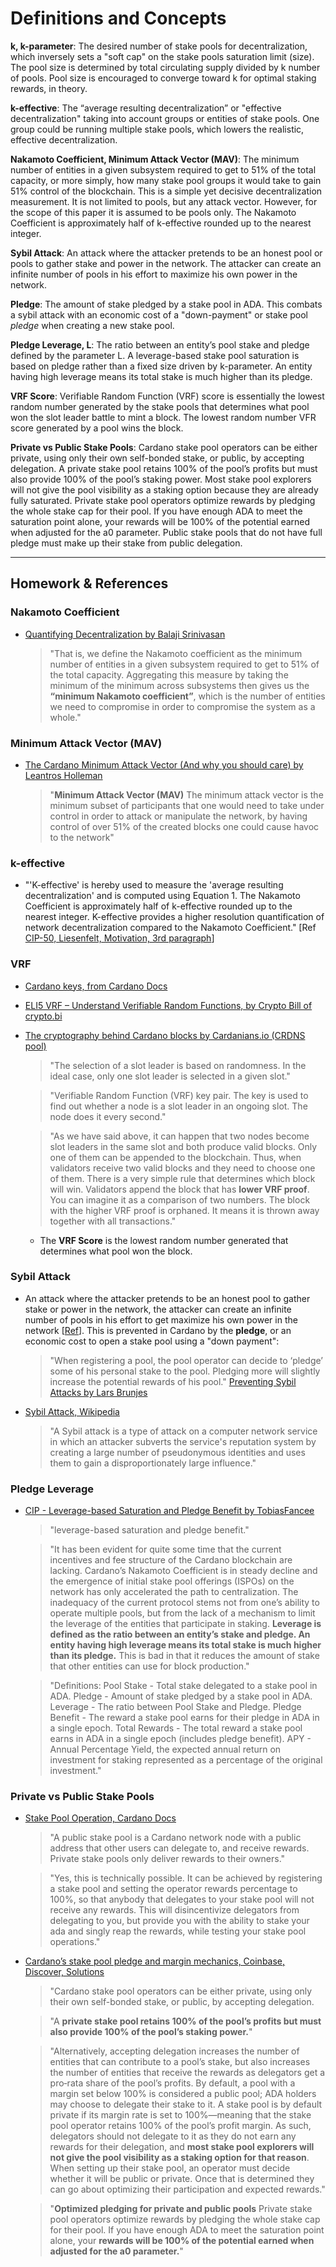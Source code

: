 # Definitions and Concepts

**k, k-parameter**: The desired number of stake pools for decentralization, which inversely sets a "soft cap" on the stake pools saturation limit (size). The pool size is determined by total circulating supply divided by k number of pools. Pool size is encouraged to converge toward k for optimal staking rewards, in theory.

**k-effective**: 
The “average resulting decentralization” or "effective decentralization" taking into account groups or entities of stake pools.  One group could be running multiple stake pools, which lowers the realistic, effective decentralization.

**Nakamoto Coefficient, Minimum Attack Vector (MAV)**: The minimum number of entities in a given subsystem required to get to 51% of the total capacity, or more simply, how many stake pool groups it would take to gain 51% control of the blockchain. This is a simple yet decisive decentralization measurement. It is not limited to pools, but any attack vector.  However, for the scope of this paper it is assumed to be pools only. The Nakamoto Coefficient is approximately half of k-effective rounded up to the nearest integer.  

**Sybil Attack**: An attack where the attacker pretends to be an honest pool or pools to gather stake and power in the network.  The attacker can create an infinite number of pools in his effort to maximize his own power in the network.

**Pledge**: The amount of stake pledged by a stake pool in ADA. This combats a sybil attack with an economic cost of a "down-payment" or stake pool _pledge_ when creating a new stake pool.

**Pledge Leverage, L**: The ratio between an entity’s pool stake and pledge defined by the parameter L. A leverage-based stake pool saturation is based on pledge rather than a fixed size driven by k-parameter. An entity having high leverage means its total stake is much higher than its pledge.

**VRF Score**: Verifiable Random Function (VRF) score is essentially the lowest random number generated by the stake pools that determines what pool won the slot leader battle to mint a block.  The lowest random number VFR score generated by a pool wins the block.

**Private vs Public Stake Pools**: Cardano stake pool operators can be either private, using only their own self-bonded stake, or public, by accepting delegation. A private stake pool retains 100% of the pool’s profits but must also provide 100% of the pool’s staking power. Most stake pool explorers will not give the pool visibility as a staking option because they are already fully saturated.  Private stake pool operators optimize rewards by pledging the whole stake cap for their pool. If you have enough ADA to meet the saturation point alone, your rewards will be 100% of the potential earned when adjusted for the a0 parameter. Public stake pools that do not have full pledge must make up their stake from public delegation.

--------------

## Homework & References

### Nakamoto Coefficient
* [Quantifying Decentralization by Balaji Srinivasan](https://news.earn.com/quantifying-decentralization-e39db233c28e)

    > "That is, we define the Nakamoto coefficient as the minimum number of entities in a given subsystem required to get to 51% of the total capacity. Aggregating this measure by taking the minimum of the minimum across subsystems then gives us the **“minimum Nakamoto coefficient”**, which is the number of entities we need to compromise in order to compromise the system as a whole."


### Minimum Attack Vector (MAV)
* [The Cardano Minimum Attack Vector (And why you should care)
 by Leantros Holleman](https://leandros-bsp.medium.com/the-cardano-minimum-attack-vector-and-why-you-should-care-81c5fa09822d)
    > "**Minimum Attack Vector (MAV)**
The minimum attack vector is the minimum subset of participants that one would need to take under control in order to attack or manipulate the network, by having control of over 51% of the created blocks one could cause havoc to the network"


### k-effective
* "'K-effective' is hereby used to measure the 'average resulting decentralization' and is computed using Equation 1. The Nakamoto Coefficient is approximately half of k-effective rounded up to the nearest integer. K-effective provides a higher resolution quantification of network decentralization compared to the Nakamoto Coefficient." [Ref [CIP-50, Liesenfelt, Motivation, 3rd paragraph](https://github.com/michael-liesenfelt/CIPs/blob/CIP-Liesenfelt-Shelleys_Voltaire_decentralization_update/CIP-Liesenfelt-Shelleys_Voltaire_decentralization_update/README.md#motivation)]


### VRF 
* [Cardano keys, from Cardano Docs](https://docs.cardano.org/core-concepts/cardano-keys)
* [ELI5 VRF – Understand Verifiable Random Functions, by Crypto Bill of crypto.bi](https://crypto.bi/vrf/)
* [The cryptography behind Cardano blocks by Cardanians.io (CRDNS pool)](https://medium.com/coinmonks/the-cryptography-behind-cardano-blocks-236f0281b1ff)
    > "The selection of a slot leader is based on randomness. In the ideal case, only one slot leader is selected in a given slot."

    > "Verifiable Random Function (VRF) key pair. The key is used to find out whether a node is a slot leader in an ongoing slot. The node does it every second."

    > "As we have said above, it can happen that two nodes become slot leaders in the same slot and both produce valid blocks. Only one of them can be appended to the blockchain. Thus, when validators receive two valid blocks and they need to choose one of them. There is a very simple rule that determines which block will win. Validators append the block that has **lower VRF proof**. You can imagine it as a comparison of two numbers. The block with the higher VRF proof is orphaned. It means it is thrown away together with all transactions."

    * The **VRF Score** is the lowest random number generated that determines what pool won the block.

### Sybil Attack
* An attack where the attacker pretends to be an honest pool to gather stake or power in the network, the attacker can create an infinite number of pools in his effort to get maximize his own power in the network [[Ref](https://leandros-bsp.medium.com/the-cardano-minimum-attack-vector-and-why-you-should-care-81c5fa09822d)].  This is prevented in Cardano by the __pledge__, or an economic cost to open a stake pool using a "down payment":
    > "When registering a pool, the pool operator can decide to ‘pledge’ some of his personal stake to the pool. Pledging more will slightly increase the potential rewards of his pool." [Preventing Sybil Attacks by Lars Brunjes](https://iohk.io/en/blog/posts/2018/10/29/preventing-sybil-attacks/)
* [Sybil Attack, Wikipedia](https://en.wikipedia.org/wiki/Sybil_attack)
    > "A Sybil attack is a type of attack on a computer network service in which an attacker subverts the service's reputation system by creating a large number of pseudonymous identities and uses them to gain a disproportionately large influence."

### Pledge Leverage
* [CIP - Leverage-based Saturation and Pledge Benefit by 
TobiasFancee](https://forum.cardano.org/t/cip-leverage-based-saturation-and-pledge-benefit/95632)
    > "leverage-based saturation and pledge benefit."

    > "It has been evident for quite some time that the current incentives and fee structure of the Cardano blockchain are lacking. Cardano’s Nakamoto Coefficient is in steady decline and the emergence of initial stake pool offerings (ISPOs) on the network has only accelerated the path to centralization. The inadequacy of the current protocol stems not from one’s ability to operate multiple pools, but from the lack of a mechanism to limit the leverage of the entities that participate in staking. **Leverage is defined as the ratio between an entity’s stake and pledge. An entity having high leverage means its total stake is much higher than its pledge.** This is bad in that it reduces the amount of stake that other entities can use for block production."

    > "Definitions: Pool Stake - Total stake delegated to a stake pool in ADA. Pledge - Amount of stake pledged by a stake pool in ADA. Leverage - The ratio between Pool Stake and Pledge. Pledge Benefit - The reward a stake pool earns for their pledge in ADA in a single epoch. Total Rewards - The total reward a stake pool earns in ADA in a single epoch (includes pledge benefit). APY - Annual Percentage Yield, the expected annual return on investment for staking represented as a percentage of the original investment."

### Private vs Public Stake Pools
* [Stake Pool Operation, Cardano Docs](https://cardano.org/stake-pool-operation/)
    > "A public stake pool is a Cardano network node with a public address that other users can delegate to, and receive rewards. Private stake pools only deliver rewards to their owners."

    > "Yes, this is technically possible. It can be achieved by registering a stake pool and setting the operator rewards percentage to 100%, so that anybody that delegates to your stake pool will not receive any rewards. This will disincentivize delegators from delegating to you, but provide you with the ability to stake your ada and singly reap the rewards, while testing your stake pool operations."

* [Cardano’s stake pool pledge and margin mechanics, Coinbase, Discover, Solutions](https://www.coinbase.com/cloud/discover/solutions/cardano-stake-pledge-margin)
   
    > "Cardano stake pool operators can be either private, using only their own self-bonded stake, or public, by accepting delegation. 
    
    > "A **private stake pool retains 100% of the pool’s profits but must also provide 100% of the pool’s staking power.**" 
    
    > "Alternatively, accepting delegation increases the number of entities that can contribute to a pool’s stake, but also increases the number of entities that receive the rewards as delegators get a pro‐rata share of the pool’s profits. By default, a pool with a margin set below 100% is considered a public pool; ADA holders may choose to delegate their stake to it. A stake pool is by default private if its margin rate is set to 100%—meaning that the stake pool operator retains 100% of the pool’s profit margin. As such, delegators should not delegate to it as they do not earn any rewards for their delegation, and **most stake pool explorers will not give the pool visibility as a staking option for that reason**.  When setting up their stake pool, an operator must decide whether it will be public or private. Once that is determined they can go about optimizing their participation and expected rewards."

    > "**Optimized pledging for private and public pools**
    Private stake pool operators optimize rewards by pledging the whole stake cap for their pool. If you have enough ADA to meet the saturation point alone, your **rewards will be 100% of the potential earned when adjusted for the a0 parameter.**"
